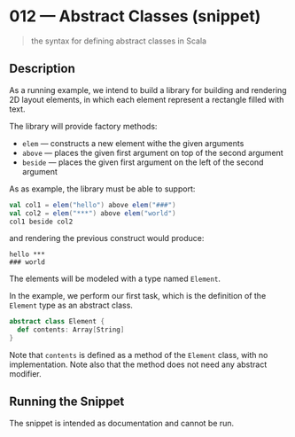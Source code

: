 # 012 &mdash; Abstract Classes (snippet)
> the syntax for defining abstract classes in Scala

## Description
As a running example, we intend to build a library for building and rendering 2D layout elements, in which each element represent a rectangle filled with text.

The library will provide factory methods:
+ `elem` &mdash; constructs a new element withe the given arguments
+ `above` &mdash; places the given first argument on top of the second argument
+ `beside` &mdash; places the given first argument on the left of the second argument

As as example, the library must be able to support:
```scala
val col1 = elem("hello") above elem("###")
val col2 = elem("***") above elem("world")
col1 beside col2
```

and rendering the previous construct would produce:
```
hello ***
### world
```

The elements will be modeled with a type named `Element`.

In the example, we perform our first task, which is the definition of the `Element` type as an abstract class.

```scala
abstract class Element {
  def contents: Array[String]
}
```

Note that `contents` is defined as a method of the `Element` class, with no implementation. Note also that the method does not need any abstract modifier.

## Running the Snippet
The snippet is intended as documentation and cannot be run.